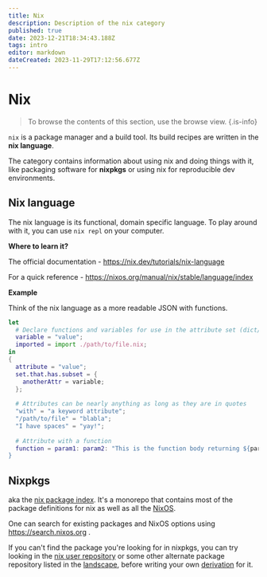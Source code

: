 ```yaml
---
title: Nix
description: Description of the nix category
published: true
date: 2023-12-21T18:34:43.188Z
tags: intro
editor: markdown
dateCreated: 2023-11-29T17:12:56.677Z
---
```

# Nix

> To browse the contents of this section, use the browse view.
{.is-info}

`nix` is a package manager and a build tool. Its build recipes are written in the **nix language**.

The category contains information about using nix and doing things with it, like packaging software for **nixpkgs** or using nix for reproducible dev environments.

## Nix language

The nix language is its functional, domain specific language.
To play around with it, you can use `nix repl` on your computer.

**Where to learn it?**

The official documentation - https://nix.dev/tutorials/nix-language

For a quick reference - https://nixos.org/manual/nix/stable/language/index

**Example**

Think of the nix language as a more readable JSON with functions.


```nix
let
  # Declare functions and variables for use in the attribute set (dict/object)
  variable = "value";
  imported = import ./path/to/file.nix;
in
{
  attribute = "value";
  set.that.has.subset = {
    anotherAttr = variable;
  };
  
  # Attributes can be nearly anything as long as they are in quotes
  "with" = "a keyword attribute";
  "/path/to/file" = "blabla";
  "I have spaces" = "yay!";
  
  # Attribute with a function
  function = param1: param2: "This is the function body returning ${param1} and ${param2};
}
```

## Nixpkgs

aka the [nix package index](https://github.com/nixos/nixpkgs). It's a monorepo that contains most of the package definitions for nix as well as all the [NixOS](/nixos).

One can search for existing packages and NixOS options using https://search.nixos.org .

If you can't find the package you're looking for in nixpkgs, you can try looking in the [nix user repository](https://nur.nix-community.org/) or some other alternate package repository listed in the [landscape](https://landscape.nixlang.wiki/?view-mode=card&group=All+categories#Infrastructure/Repositories), before writing your own [derivation](/nix/derivation) for it.

